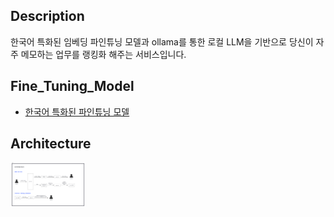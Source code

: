 ## Description

한국어 특화된 임베딩 파인튜닝 모델과 ollama를 통한 로컬 LLM을 기반으로 당신이 자주 메모하는 업무를 랭킹화 해주는 서비스입니다. 

## Fine_Tuning_Model

 - [한국어 특화된 파인튜닝 모델](https://github.com/fkwsur/text_embbeding_finetuning)

## Architecture

<img src="./memo.png" width="120" alt="Nest Logo" />